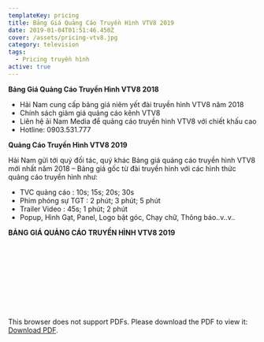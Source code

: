 ```yaml
---
templateKey: pricing
title: Bảng Giá Quảng Cáo Truyền Hình VTV8 2019
date: 2019-01-04T01:51:46.450Z
cover: /assets/pricing-vtv8.jpg
category: television
tags:
  - Pricing truyền hình
active: true
---
```

**Bảng Giá Quảng Cáo Truyền Hình VTV8 2018**

* Hải Nam  cung cấp bảng giá niêm yết đài truyền hình VTV8 năm 2018
* Chính sách giảm giá quảng cáo kênh VTV8
* Liên hệ ải Nam  Media để quảng cáo truyền hình VTV8 với chiết khấu cao
* Hotline: 0903.531.777 

**Quảng Cáo Truyền Hình VTV8 2019**

Hải Nam  gửi tới quý đối tác, quý khác Bảng giá quảng cáo truyền hình VTV8 mới nhất năm 2018 – Bảng giá gốc từ đài truyền hình với các hình thức quảng cáo truyền hình như:

* TVC quảng cáo : 10s; 15s; 20s; 30s
* Phim phóng sự TGT : 2 phút; 3 phút; 5 phút
* Trailer Video : 45s; 1 phút; 2 phút
* Popup, Hình Gạt, Panel, Logo bật góc, Chạy chữ, Thông báo..v..v..

**BẢNG GIÁ QUẢNG CÁO TRUYỀN HÌNH VTV8 2019**
<object data="https://drive.google.com/file/d/1pTToYf-TUjhcMkVriOGrAl7VNvSuIbPO/view" type="application/pdf" width="700px" height="700px">
    <embed src="https://drive.google.com/file/d/1pTToYf-TUjhcMkVriOGrAl7VNvSuIbPO/view">
        <p>This browser does not support PDFs. Please download the PDF to view it: <a href="https://drive.google.com/file/d/1pTToYf-TUjhcMkVriOGrAl7VNvSuIbPO/view">Download PDF</a>.</p>
    </embed>
</object>
